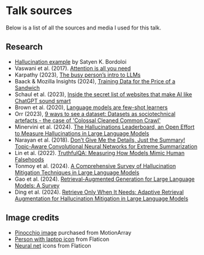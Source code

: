 # Talk sources

Below is a list of all the sources and media I used for this talk.

## Research
* [Hallucination example](https://www.sify.com/ai-analytics/the-hilarious-and-horrifying-hallucinations-of-ai/) by Satyen K. Bordoloi
* Vaswani et al. (2017). [Attention is all you need](https://arxiv.org/pdf/1706.03762)
* Karpathy (2023), [The busy person’s intro to LLMs](https://www.youtube.com/watch?v=zjkBMFhNj_g&ab_channel=AndrejKarpathy)
* Baack & Mozilla Insights (2024), [Training Data for the Price of a Sandwich](https://foundation.mozilla.org/en/research/library/generative-ai-training-data/common-crawl/)
* Schaul et al. (2023), [Inside the secret list of websites that make AI like ChatGPT sound smart](https://www.washingtonpost.com/technology/interactive/2023/ai-chatbot-learning/) 
* Brown et al. (2020), [Language models are few-shot learners](https://arxiv.org/pdf/2005.14165)
* Orr (2023), [9 ways to see a dataset: Datasets as sociotechnical artefacts - the case of 'Colossal Cleaned Common Crawl'](https://knowingmachines.org/9-ways-to-see/C4)
* Minervini et al. (2024). [The Hallucinations Leaderboard, an Open Effort to Measure Hallucinations in Large Language Models](https://huggingface.co/blog/leaderboard-hallucinations)
* Narayan et al. (2018). [Don’t Give Me the Details, Just the Summary! Topic-Aware Convolutional Neural Networks for Extreme Summarization](https://arxiv.org/pdf/1808.08745)
* Lin et al. (2022). [TruthfulQA: Measuring How Models Mimic Human Falsehoods](https://arxiv.org/pdf/2109.07958)
* Tonmoy et al. (2024). [A Comprehensive Survey of Hallucination Mitigation Techniques in Large Language Models](https://arxiv.org/pdf/2401.01313)
* Gao et al. (2024). [Retrieval-Augmented Generation for Large Language Models: A Survey](https://arxiv.org/pdf/2312.10997)
* Ding et al. (2024). [Retrieve Only When It Needs: Adaptive Retrieval Augmentation for Hallucination Mitigation in Large Language Models](https://arxiv.org/pdf/2402.10612)

## Image credits
* [Pinocchio image](https://motionarray.com/stock-photos/pinocchio-782004/?q=pinocchio&search_header=1) purchased from MotionArray
* [Person with laptop icon](https://www.flaticon.com/free-icon/computer-worker_7870360?term=laptop&page=2&position=1&origin=search&related_id=7870360) from Flaticon
* [Neural net](https://www.flaticon.com/free-icon/deep-learning_10328741?term=neural+network&page=1&position=95&origin=style&related_id=10328741) icons from Flaticon